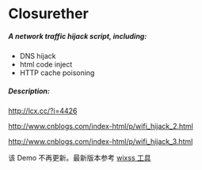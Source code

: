 Closurether
=========

##### A network traffic hijack script, including:

  - DNS hijack
  - html code inject
  - HTTP cache poisoning

##### Description:

http://lcx.cc/?i=4426

http://www.cnblogs.com/index-html/p/wifi_hijack_2.html

http://www.cnblogs.com/index-html/p/wifi_hijack_3.html

该 Demo 不再更新。最新版本参考 [wixss 工具](https://github.com/EtherDream/wixss)
